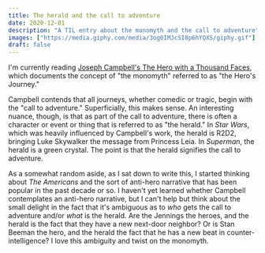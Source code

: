 ```yaml
---
title: The herald and the call to adventure
date: 2020-12-01
description: "A TIL entry about the monomyth and the call to adventure"
images: ["https://media.giphy.com/media/3og0IMJcSI8p6hYQXS/giphy.gif"]
draft: false
---
```


I'm currently reading [Joseph Campbell's The Hero with a Thousand Faces](https://en.wikipedia.org/wiki/The_Hero_with_a_Thousand_Faces), which documents the concept of "the monomyth" referred to as "the Hero's Journey."

Campbell contends that all journeys, whether comedic or tragic, begin with the "call to adventure." Superficially, this makes sense. An interesting nuance, though, is that as part of the call to adventure, there is often a character or event or thing that is referred to as "the herald." In _Star Wars_, which was heavily influenced by Campbell's work, the herald is R2D2, bringing Luke Skywalker the message from Princess Leia. In _Superman_, the herald is a green crystal. The point is that the herald signifies the call to adventure.

As a somewhat random aside, as I sat down to write this, I started thinking about _The Americans_ and the sort of anti-hero narrative that has been popular in the past decade or so. I haven't yet learned whether Campbell contemplates an anti-hero narrative, but I can't help but think about the small delight in the fact that it's ambiguous as to _who_ gets the call to adventure and/or _what_ is the herald. Are the Jennings the heroes, and the herald is the fact that they have a new next-door neighbor? Or is Stan Beeman the hero, and the herald the fact that he has a new beat in counter-intelligence? I love this ambiguity and twist on the monomyth.
